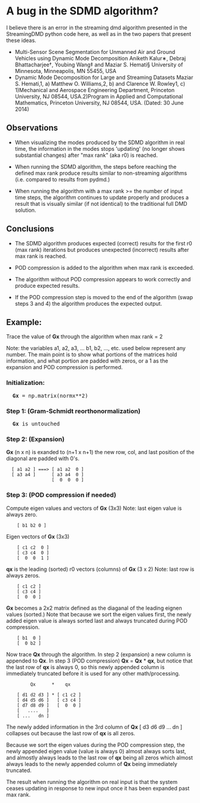 # A bug in the SDMD algorithm?

I believe there is an error in the streaming dmd algorithm presented
in the StreamingDMD python code here, as well as in the two papers
that present these ideas.

* Multi-Sensor Scene Segmentation for Unmanned Air and Ground Vehicles
  using Dynamic Mode Decomposition Aniketh Kalur∗, Debraj
  Bhattacharjee†, Youbing Wang‡ and Maziar S. Hemati§ University of
  Minnesota, Minneapolis, MN 55455, USA
* Dynamic Mode Decomposition for Large and Streaming Datasets Maziar
  S. Hemati,1, a) Matthew O. Williams,2, b) and Clarence W. Rowley1,
  c) 1)Mechanical and Aerospace Engineering Department, Princeton
  University, NJ 08544, USA.2)Program in Applied and Computational
  Mathematics, Princeton University, NJ 08544, USA.  (Dated: 30 June
  2014)

## Observations

* When visualizing the modes produced by the SDMD algorithm in real
  time, the information in the modes stops 'updating' (no longer shows
  substantial changes) after "max rank" (aka r0) is reached.

* When running the SDMD algorithm, the steps before reaching the
  defined max rank produce results similar to non-streaming algorithms
  (i.e. compared to results from pydmd.)

* When running the algorithm with a max rank >= the number of input
  time steps, the algorithm continues to update properly and produces
  a result that is visually similar (if not identical) to the
  traditional full DMD solution.

## Conclusions

* The SDMD algorithm produces expected (correct) results for the first
  r0 (max rank) iterations but produces unexpected (incorrect) results
  after max rank is reached.

* POD compression is added to the algorithm when max rank is exceeded.

* The algorithm without POD compression appears to work correctly and
  produce expected results.

* If the POD compression step is moved to the end of the algorithm
  (swap steps 3 and 4) the algorithm produces the expected output.

## Example:

Trace the value of **Gx** through the algorithm when max rank = 2

Note: the variables a1, a2, a3, ...  b1, b2, ..., etc. used below
represent any number.  The main point is to show what portions of the
matrices hold information, and what portion are padded with zeros, or
a 1 as the expansion and POD compression is performed.

### Initialization:

<pre>
  <b>Gx</b> = np.matrix(normx**2)
</pre>

### Step 1: (Gram-Schmidt reorthonormalization)

<pre>
  <b>Gx</b> is untouched
</pre>

### Step 2: (Expansion)

**Gx** (n x n) is exanded to (n+1 x n+1) the new row, col, and last
position of the diagonal are padded with 0's.

```
  [ a1 a2 ] ===> [ a1 a2  0 ]
  [ a3 a4 ]      [ a3 a4  0 ]
                 [  0  0  0 ]
```

### Step 3: (POD compression if needed)

  Compute eigen values and vectors of **Gx** (3x3) Note: last eigen
  value is always zero.

```
    [ b1 b2 0 ]
```

  Eigen vectors of **Gx** (3x3)

```
    [ c1 c2  0 ]
    [ c3 c4  0 ]
    [  0  0  1 ]
```

  **qx** is the leading (sorted) r0 vectors (columns) of **Gx** (3 x
  2) Note: last row is always zeros.

```
    [ c1 c2 ]
    [ c3 c4 ]
    [  0  0 ]
```

  **Gx** becomes a 2x2 matrix defined as the diaganal of the leading
  eignen values (sorted.)  Note that because we sort the eigen values
  first, the newly added eigen value is always sorted last and always
  truncated during POD compression.

```
    [ b1  0 ]
    [  0 b2 ]
```

  Now trace **Qx** through the algorithm.  In step 2 (expansion) a new
  column is appended to **Qx**.  In step 3 (POD compression) **Qx** =
  **Qx** * **qx**, but notice that the last row of **qx** is always 0, so
  this newly appended column is immediately truncated before it is
  used for any other math/processing.
  
```
         Qx      *    qx

    [ d1 d2 d3 ] * [ c1 c2 ]
    [ d4 d5 d6 ]   [ c3 c4 ]
    [ d7 d8 d9 ]   [  0  0 ]
    [   ....   ]
    [ ...   dn ]
```

  The newly added information in the 3rd column of **Qx** [ d3 d6 d9
  ... dn ] collapses out because the last row of **qx** is all zeros.
  
  Because we sort the eigen values during the POD compression step,
  the newly appended eigen value (value is always 0) almost always
  sorts last, and almostly always leads to the last row of **qx**
  being all zeros which almost always leads to the newly appended
  column of **Qx** being immediately truncated.

  The result when running the algorithm on real input is that the
  system ceases updating in response to new input once it has been
  expanded past max rank.

  
